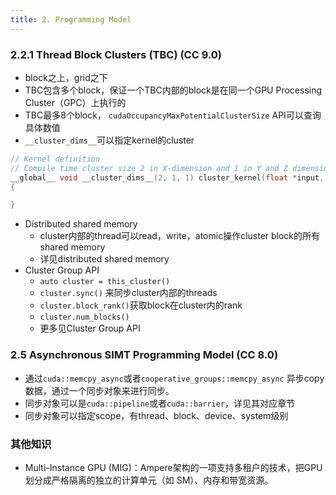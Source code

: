 ```yaml
---
title: 2. Programming Model
---
```


### 2.2.1 Thread Block Clusters (TBC) (CC 9.0)
- block之上，grid之下
- TBC包含多个block，保证一个TBC内部的block是在同一个GPU Processing Cluster（GPC）上执行的
- TBC最多8个block， `cudaOccupancyMaxPotentialClusterSize` API可以查询具体数值
- `__cluster_dims__`可以指定kernel的cluster

```c++
// Kernel definition
// Compile time cluster size 2 in X-dimension and 1 in Y and Z dimension
__global__ void __cluster_dims__(2, 1, 1) cluster_kernel(float *input, float* output)
{

}
```

- Distributed shared memory
	- cluster内部的thread可以read，write，atomic操作cluster block的所有shared memory
	- 详见distributed shared memory
- Cluster Group API
	- `auto cluster = this_cluster()`
	- `cluster.sync()` 来同步cluster内部的threads
	- `cluster.block_rank()`获取block在cluster内的rank
	- `cluster.num_blocks()`
	- 更多见Cluster Group API

### 2.5 Asynchronous SIMT Programming Model (CC 8.0)
- 通过`cuda::memcpy_async`或者`cooperative_groups::memcpy_async` 异步copy数据，通过一个同步对象来进行同步。
- 同步对象可以是`cuda::pipeline`或者`cuda::barrier`，详见其对应章节
- 同步对象可以指定scope，有thread、block、device、system级别


### 其他知识
- Multi-Instance GPU (MIG)：Ampere架构的一项支持多租户的技术，把GPU划分成严格隔离的独立的计算单元（如 SM）、内存和带宽资源。